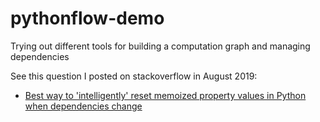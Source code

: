 # pythonflow-demo
Trying out different tools for building a computation graph and managing dependencies

See this question I posted on stackoverflow in August 2019:

- [Best way to 'intelligently' reset memoized property values in Python when dependencies change
](https://stackoverflow.com/questions/57439169/best-way-to-intelligently-reset-memoized-property-values-in-python-when-depend/57779847#57779847)
